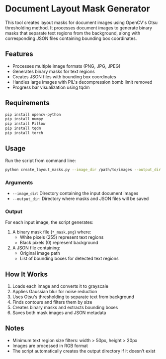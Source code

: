 # Document Layout Mask Generator

This tool creates layout masks for document images using OpenCV's Otsu thresholding method. It processes document images to generate binary masks that separate text regions from the background, along with corresponding JSON files containing bounding box coordinates.

## Features

- Processes multiple image formats (PNG, JPG, JPEG)
- Generates binary masks for text regions
- Creates JSON files with bounding box coordinates
- Handles large images with PIL's decompression bomb limit removed
- Progress bar visualization using tqdm

## Requirements

```python
pip install opencv-python
pip install numpy
pip install Pillow
pip install tqdm
pip install torch
```

## Usage

Run the script from command line:

```bash
python create_layout_masks.py --image_dir /path/to/images --output_dir /path/to/output
```

### Arguments

- `--image_dir`: Directory containing the input document images
- `--output_dir`: Directory where masks and JSON files will be saved

### Output

For each input image, the script generates:

1. A binary mask file (`*_mask.png`) where:
   - White pixels (255) represent text regions
   - Black pixels (0) represent background
2. A JSON file containing:
   - Original image path
   - List of bounding boxes for detected text regions

## How It Works

1. Loads each image and converts it to grayscale
2. Applies Gaussian blur for noise reduction
3. Uses Otsu's thresholding to separate text from background
4. Finds contours and filters them by size
5. Creates binary masks and extracts bounding boxes
6. Saves both mask images and JSON metadata

## Notes

- Minimum text region size filters: width > 50px, height > 20px
- Images are processed in RGB format
- The script automatically creates the output directory if it doesn't exist


